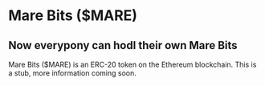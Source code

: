 # Mare Bits ($MARE)
## Now everypony can hodl their own Mare Bits

Mare Bits ($MARE) is an ERC-20 token on the Ethereum blockchain.
This is a stub, more information coming soon.
